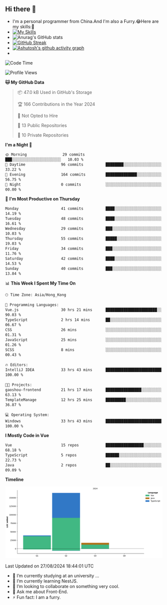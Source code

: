 ## Hi there 👋
- I'm a personal programmer from China.And I'm also a Furry.😂Here are my skills:🤔
- [![My Skills](https://skillicons.dev/icons?i=js,html,css,vue,typescript,java,golang)](https://skillicons.dev)
- ![Anurag's GitHub stats](https://github-readme-stats.vercel.app/api?username=FluffyChi-Xing&count_private=true&show_icons=true&theme=radical)
- [![GitHub Streak](https://streak-stats.demolab.com/?user=FluffyChi-Xing)](https://git.io/streak-stats)
- [![Ashutosh's github activity graph](https://github-readme-activity-graph.vercel.app/graph?username=FluffyChi-Xing&theme=github-compact)](https://github.com/ashutosh00710/github-readme-activity-graph)
- <!--START_SECTION:waka-->
![Code Time](http://img.shields.io/badge/Code%20Time-290%20hrs%2021%20mins-blue)

![Profile Views](http://img.shields.io/badge/Profile%20Views-0-blue)

**🐱 My GitHub Data** 

> 📦 47.0 kB Used in GitHub's Storage 
 > 
> 🏆 166 Contributions in the Year 2024
 > 
> 🚫 Not Opted to Hire
 > 
> 📜 13 Public Repositories 
 > 
> 🔑 10 Private Repositories 
 > 
**I'm a Night 🦉** 

```text
🌞 Morning                29 commits          ███░░░░░░░░░░░░░░░░░░░░░░   10.03 % 
🌆 Daytime                96 commits          ████████░░░░░░░░░░░░░░░░░   33.22 % 
🌃 Evening                164 commits         ██████████████░░░░░░░░░░░   56.75 % 
🌙 Night                  0 commits           ░░░░░░░░░░░░░░░░░░░░░░░░░   00.00 % 
```
📅 **I'm Most Productive on Thursday** 

```text
Monday                   41 commits          ████░░░░░░░░░░░░░░░░░░░░░   14.19 % 
Tuesday                  48 commits          ████░░░░░░░░░░░░░░░░░░░░░   16.61 % 
Wednesday                29 commits          ███░░░░░░░░░░░░░░░░░░░░░░   10.03 % 
Thursday                 55 commits          █████░░░░░░░░░░░░░░░░░░░░   19.03 % 
Friday                   34 commits          ███░░░░░░░░░░░░░░░░░░░░░░   11.76 % 
Saturday                 42 commits          ████░░░░░░░░░░░░░░░░░░░░░   14.53 % 
Sunday                   40 commits          ███░░░░░░░░░░░░░░░░░░░░░░   13.84 % 
```


📊 **This Week I Spent My Time On** 

```text
🕑︎ Time Zone: Asia/Hong_Kong

💬 Programming Languages: 
Vue.js                   30 hrs 21 mins      ███████████████████████░░   90.03 % 
TypeScript               2 hrs 14 mins       ██░░░░░░░░░░░░░░░░░░░░░░░   06.67 % 
CSS                      26 mins             ░░░░░░░░░░░░░░░░░░░░░░░░░   01.31 % 
JavaScript               25 mins             ░░░░░░░░░░░░░░░░░░░░░░░░░   01.26 % 
SCSS                     8 mins              ░░░░░░░░░░░░░░░░░░░░░░░░░   00.43 % 

🔥 Editors: 
IntelliJ IDEA            33 hrs 43 mins      █████████████████████████   100.00 % 

🐱‍💻 Projects: 
gaoshou-frontend         21 hrs 17 mins      ████████████████░░░░░░░░░   63.13 % 
TemplateManage           12 hrs 25 mins      █████████░░░░░░░░░░░░░░░░   36.87 % 

💻 Operating System: 
Windows                  33 hrs 43 mins      █████████████████████████   100.00 % 
```

**I Mostly Code in Vue** 

```text
Vue                      15 repos            █████████████████░░░░░░░░   68.18 % 
TypeScript               5 repos             ██████░░░░░░░░░░░░░░░░░░░   22.73 % 
Java                     2 repos             ██░░░░░░░░░░░░░░░░░░░░░░░   09.09 % 
```



**Timeline**

![Lines of Code chart](https://raw.githubusercontent.com/FluffyChi-Xing/FluffyChi-Xing/main/assets/bar_graph.png)


 Last Updated on 27/08/2024 18:44:01 UTC
<!--END_SECTION:waka-->
- 🔭 I’m currently studying at an university ...
- 🌱 I’m currently learning NestJS.
- 👯 I’m looking to collaborate on something very cool.
- 💬 Ask me about Front-End.
- ⚡ Fun fact: I am a furry.
